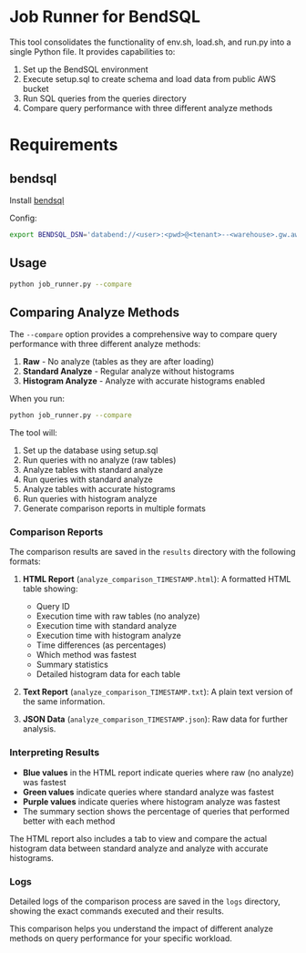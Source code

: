 # Job Runner for BendSQL

This tool consolidates the functionality of env.sh, load.sh, and run.py into a single Python file. It provides capabilities to:

1. Set up the BendSQL environment
2. Execute setup.sql to create schema and load data from public AWS bucket
3. Run SQL queries from the queries directory
4. Compare query performance with three different analyze methods

# Requirements

## bendsql

Install [bendsql](https://docs.databend.com/guides/sql-clients/bendsql/#installing-bendsql)
 
Config:
```bash
export BENDSQL_DSN='databend://<user>:<pwd>@<tenant>--<warehouse>.gw.aws-us-east-2.default.databend.com:443'
```


## Usage


```bash
python job_runner.py --compare
```

## Comparing Analyze Methods

The `--compare` option provides a comprehensive way to compare query performance with three different analyze methods:

1. **Raw** - No analyze (tables as they are after loading)
2. **Standard Analyze** - Regular analyze without histograms
3. **Histogram Analyze** - Analyze with accurate histograms enabled

When you run:

```bash
python job_runner.py --compare
```

The tool will:

1. Set up the database using setup.sql
2. Run queries with no analyze (raw tables)
3. Analyze tables with standard analyze
4. Run queries with standard analyze
5. Analyze tables with accurate histograms
6. Run queries with histogram analyze
7. Generate comparison reports in multiple formats

### Comparison Reports

The comparison results are saved in the `results` directory with the following formats:

1. **HTML Report** (`analyze_comparison_TIMESTAMP.html`): A formatted HTML table showing:
   - Query ID
   - Execution time with raw tables (no analyze)
   - Execution time with standard analyze
   - Execution time with histogram analyze
   - Time differences (as percentages)
   - Which method was fastest
   - Summary statistics
   - Detailed histogram data for each table

2. **Text Report** (`analyze_comparison_TIMESTAMP.txt`): A plain text version of the same information.

3. **JSON Data** (`analyze_comparison_TIMESTAMP.json`): Raw data for further analysis.

### Interpreting Results

- **Blue values** in the HTML report indicate queries where raw (no analyze) was fastest
- **Green values** indicate queries where standard analyze was fastest
- **Purple values** indicate queries where histogram analyze was fastest
- The summary section shows the percentage of queries that performed better with each method

The HTML report also includes a tab to view and compare the actual histogram data between standard analyze and analyze with accurate histograms.

### Logs

Detailed logs of the comparison process are saved in the `logs` directory, showing the exact commands executed and their results.

This comparison helps you understand the impact of different analyze methods on query performance for your specific workload.
